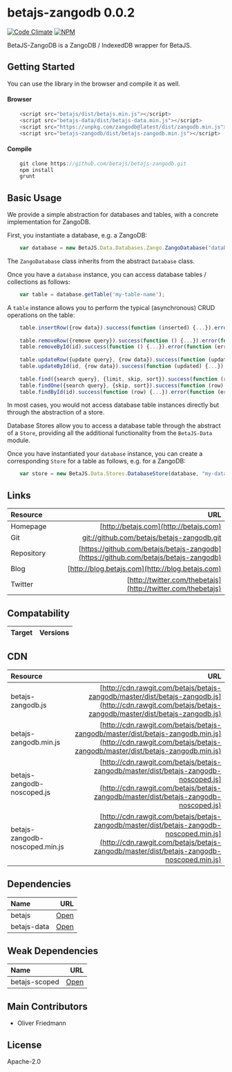 # betajs-zangodb 0.0.2
[![Code Climate](https://codeclimate.com/github/betajs/betajs-zangodb/badges/gpa.svg)](https://codeclimate.com/github/betajs/betajs-zangodb)
[![NPM](https://img.shields.io/npm/v/betajs-zangodb.svg?style=flat)](https://www.npmjs.com/package/betajs-zangodb)


BetaJS-ZangoDB is a ZangoDB / IndexedDB wrapper for BetaJS.



## Getting Started


You can use the library in the browser and compile it as well.

#### Browser

```javascript
	<script src="betajs/dist/betajs.min.js"></script>
	<script src="betajs-data/dist/betajs-data.min.js"></script>
	<script src="https://unpkg.com/zangodb@latest/dist/zangodb.min.js"></script>
	<script src="betajs-zangodb/dist/betajs-zangodb.min.js"></script>
``` 

#### Compile

```javascript
	git clone https://github.com/betajs/betajs-zangodb.git
	npm install
	grunt
```



## Basic Usage


We provide a simple abstraction for databases and tables, with a concrete implementation for ZangoDB.

First, you instantiate a database, e.g. a ZangoDB:

```javascript
	var database = new BetaJS.Data.Databases.Zango.ZangoDatabase("database");
```
 
The `ZangoDatabase` class inherits from the abstract `Database` class.

Once you have a `database` instance, you can access database tables / collections as follows:

```javascript
	var table = database.getTable('my-table-name');
```

A `table` instance allows you to perform the typical (asynchronous) CRUD operations on the table:

```javascript
	table.insertRow({row data}).success(function (inserted) {...}).error(function (error) {...});
	
	table.removeRow({remove query}).success(function () {...}).error(function (error) {...});
	table.removeById(id).success(function () {...}).error(function (error) {...});
	
	table.updateRow({update query}, {row data}).success(function (updated) {...}).error(function (error) {...});
	table.updateById(id, {row data}).success(function (updated) {...}).error(function (error) {...});
	
	table.find({search query}, {limit, skip, sort}).success(function (rowIterator) {...}).error(function (error) {...});
	table.findOne({search query}, {skip, sort}).success(function (row) {...}).error(function (error) {...});
	table.findById(id).success(function (row) {...}).error(function (error) {...});
``` 

In most cases, you would not access database table instances directly but through the abstraction of a store.

Database Stores allow you to access a database table through the abstract of a `Store`, providing all the additional functionality from the `BetaJS-Data` module.

Once you have instantiated your `database` instance, you can create a corresponding `Store` for a table as follows, e.g. for a ZangoDB:

```javascript
	var store = new BetaJS.Data.Stores.DatabaseStore(database, "my-database-table");
```


## Links
| Resource   | URL |
| :--------- | --: |
| Homepage   | [http://betajs.com](http://betajs.com) |
| Git        | [git://github.com/betajs/betajs-zangodb.git](git://github.com/betajs/betajs-zangodb.git) |
| Repository | [https://github.com/betajs/betajs-zangodb](https://github.com/betajs/betajs-zangodb) |
| Blog       | [http://blog.betajs.com](http://blog.betajs.com) | 
| Twitter    | [http://twitter.com/thebetajs](http://twitter.com/thebetajs) | 
 



## Compatability
| Target | Versions |
| :----- | -------: |


## CDN
| Resource | URL |
| :----- | -------: |
| betajs-zangodb.js | [http://cdn.rawgit.com/betajs/betajs-zangodb/master/dist/betajs-zangodb.js](http://cdn.rawgit.com/betajs/betajs-zangodb/master/dist/betajs-zangodb.js) |
| betajs-zangodb.min.js | [http://cdn.rawgit.com/betajs/betajs-zangodb/master/dist/betajs-zangodb.min.js](http://cdn.rawgit.com/betajs/betajs-zangodb/master/dist/betajs-zangodb.min.js) |
| betajs-zangodb-noscoped.js | [http://cdn.rawgit.com/betajs/betajs-zangodb/master/dist/betajs-zangodb-noscoped.js](http://cdn.rawgit.com/betajs/betajs-zangodb/master/dist/betajs-zangodb-noscoped.js) |
| betajs-zangodb-noscoped.min.js | [http://cdn.rawgit.com/betajs/betajs-zangodb/master/dist/betajs-zangodb-noscoped.min.js](http://cdn.rawgit.com/betajs/betajs-zangodb/master/dist/betajs-zangodb-noscoped.min.js) |



## Dependencies
| Name | URL |
| :----- | -------: |
| betajs | [Open](https://github.com/betajs/betajs) |
| betajs-data | [Open](https://github.com/betajs/betajs-data) |


## Weak Dependencies
| Name | URL |
| :----- | -------: |
| betajs-scoped | [Open](https://github.com/betajs/betajs-scoped) |


## Main Contributors

- Oliver Friedmann

## License

Apache-2.0







